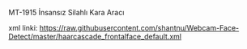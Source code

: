 MT-1915 İnsansız Silahlı Kara Aracı

xml linki: https://raw.githubusercontent.com/shantnu/Webcam-Face-Detect/master/haarcascade_frontalface_default.xml
